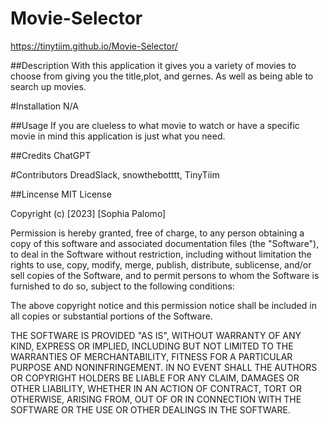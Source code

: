 # Movie-Selector
https://tinytiim.github.io/Movie-Selector/

##Description
With this application it gives you a variety of movies to choose from giving you the title,plot, and gernes. As well as being able to search up movies.

#Installation
N/A

##Usage
If you are clueless to what movie to watch or have a specific movie in mind this application is just what you need.

##Credits
ChatGPT

#Contributors
DreadSlack,
snowthebotttt,
TinyTiim

##Lincense
MIT License

Copyright (c) [2023] [Sophia Palomo]

Permission is hereby granted, free of charge, to any person obtaining a copy of this software and associated documentation files (the "Software"), to deal in the Software without restriction, including without limitation the rights to use, copy, modify, merge, publish, distribute, sublicense, and/or sell copies of the Software, and to permit persons to whom the Software is furnished to do so, subject to the following conditions:

The above copyright notice and this permission notice shall be included in all copies or substantial portions of the Software.

THE SOFTWARE IS PROVIDED "AS IS", WITHOUT WARRANTY OF ANY KIND, EXPRESS OR IMPLIED, INCLUDING BUT NOT LIMITED TO THE WARRANTIES OF MERCHANTABILITY, FITNESS FOR A PARTICULAR PURPOSE AND NONINFRINGEMENT. IN NO EVENT SHALL THE AUTHORS OR COPYRIGHT HOLDERS BE LIABLE FOR ANY CLAIM, DAMAGES OR OTHER LIABILITY, WHETHER IN AN ACTION OF CONTRACT, TORT OR OTHERWISE, ARISING FROM, OUT OF OR IN CONNECTION WITH THE SOFTWARE OR THE USE OR OTHER DEALINGS IN THE SOFTWARE.
